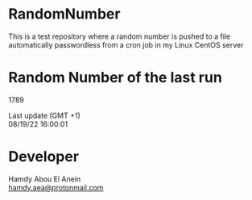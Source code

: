 # RandomNumber    
This is a test repository where a random number is pushed to a file automatically passwordless from a cron job in my Linux CentOS server    
# Random Number of the last run   
1789
      
Last update (GMT +1)    
08/19/22 16:00:01
# Developer    
Hamdy Abou El Anein   
hamdy.aea@protonmail.com
